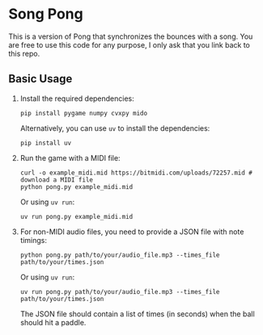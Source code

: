 # Song Pong

This is a version of Pong that synchronizes the bounces with a song. You are free to use this code for any purpose, I only ask that you link back to this repo.

## Basic Usage

1. Install the required dependencies:

   ```
   pip install pygame numpy cvxpy mido
   ```

   Alternatively, you can use `uv` to install the dependencies:

   ```
   pip install uv
   ```

2. Run the game with a MIDI file:

   ```
   curl -o example_midi.mid https://bitmidi.com/uploads/72257.mid # download a MIDI file
   python pong.py example_midi.mid
   ```

   Or using `uv run`:

   ```
   uv run pong.py example_midi.mid
   ```

3. For non-MIDI audio files, you need to provide a JSON file with note timings:

   ```
   python pong.py path/to/your/audio_file.mp3 --times_file path/to/your/times.json
   ```

   Or using `uv run`:

   ```
   uv run pong.py path/to/your/audio_file.mp3 --times_file path/to/your/times.json
   ```

   The JSON file should contain a list of times (in seconds) when the ball should hit a paddle.
